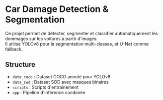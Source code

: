 # Car Damage Detection & Segmentation

Ce projet permet de détecter, segmenter et classifier automatiquement les dommages sur les voitures à partir d'images.  
Il utilise YOLOv8 pour la segmentation multi-classes, et U-Net comme fallback.

## Structure
- `data_coco` : Dataset COCO annoté pour YOLOv8
- `data_sod` : Dataset SOD avec masques binaires
- `scripts` : Scripts d'entraînement
- `app` : Pipeline d'inférence combinée
